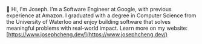 👋 Hi, I'm Joseph. I’m a Software Engineer at Google, with previous experience at Amazon. I graduated with a degree in Computer Science from the University of Waterloo and enjoy building software that solves meaningful problems with real-world impact. Learn more on my website: [https://www.josephcheng.dev/](https://www.josephcheng.dev/)
